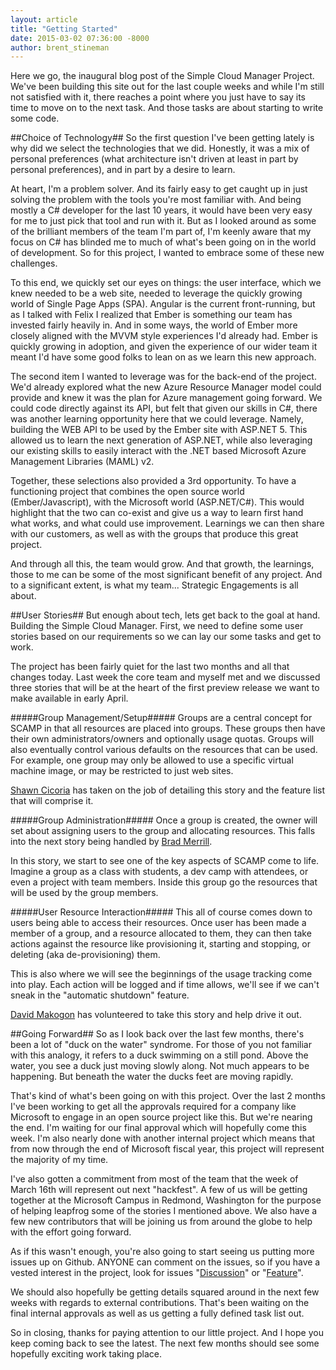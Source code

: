 ```yaml
---
layout: article
title: "Getting Started"
date: 2015-03-02 07:36:00 -8000
author: brent_stineman
---
```


Here we go, the inaugural blog post of the Simple Cloud Manager Project. We've been building this site out for the last couple weeks and while I'm still not satisfied with it, there reaches a point where you just have to say its time to move on to the next task. And those tasks are about starting to write some code.

##Choice of Technology##
So the first question I've been getting lately is why did we select the technologies that we did. Honestly, it was a mix of personal preferences (what architecture isn't driven at least in part by personal preferences), and in part by a desire to learn. 

At heart, I'm a problem solver. And its fairly easy to get caught up in just solving the problem with the tools you're most familiar with. And being mostly a C# developer for the last 10 years, it would have been very easy for me to just pick that tool and run with it. But as I looked around as some of the brilliant members of the team I'm part of, I'm keenly aware that my focus on C# has blinded me to much of what's been going on in the world of development. So for this project, I wanted to embrace some of these new challenges. 

To this end, we quickly set our eyes on things: the user interface, which we knew needed to be a web site, needed to leverage the quickly growing world of Single Page Apps (SPA). Angular is the current front-running, but as I talked with Felix I realized that Ember is something our team has invested fairly heavily in. And in some ways, the world of Ember more closely aligned with the MVVM style experiences I'd already had. Ember is quickly growing in adoption, and given the experience of our wider team it meant I'd have some good folks to lean on as we learn this new approach. 

The second item I wanted to leverage was for the back-end of the project. We'd already explored what the new Azure Resource Manager model could provide and knew it was the plan for Azure management going forward. We could code directly against its API, but felt that given our skills in C#, there was another learning opportunity here that we could leverage. Namely, building the WEB API to be used by the Ember site with ASP.NET 5. This allowed us to learn the next generation of ASP.NET, while also leveraging our existing skills to easily interact with the .NET based Microsoft Azure Management Libraries (MAML) v2.

Together, these selections also provided a 3rd opportunity. To have a functioning project that combines the open source world (Ember/Javascript), with the Microsoft world (ASP.NET/C#). This would highlight that the two can co-exist and give us a way to learn first hand what works, and what could use improvement. Learnings we can then share with our customers, as well as with the groups that produce this great project. 

And through all this, the team would grow. And that growth, the learnings, those to me can be some of the most significant benefit of any project. And to a significant extent, is what my team... Strategic Engagements is all about. 

##User Stories##
But enough about tech, lets get back to the goal at hand. Building the Simple Cloud Manager. First, we need to define some user stories based on our requirements so we can lay our some tasks and get to work. 

The project has been fairly quiet for the last two months and all that changes today. Last week the core team and myself met and we discussed three stories that will be at the heart of the first preview release we want to make available in early April.

#####Group Management/Setup#####
Groups are a central concept for SCAMP in that all resources are placed into groups. These groups then have their own administrators/owners and optionally usage quotas. Groups will also eventually control various defaults on the resources that can be used. For example, one group may only be allowed to use a specific virtual machine image, or may be restricted to just web sites. 

[Shawn Cicoria](https://twitter.com/cicorias "Shawn Cicoria @ Twitter") has taken on the job of detailing this story and the feature list that will comprise it. 

#####Group Administration#####
Once a group is created, the owner will set about assigning users to the group and allocating resources. This falls into the next story being handled by [Brad Merrill](https://github.com/zbrad "Brad Merrill @ Github"). 

In this story, we start to see one of the key aspects of SCAMP come to life. Imagine a group as a class with students, a dev camp with attendees, or even a project with team members. Inside this group go the resources that will be used by the group members. 

#####User Resource Interaction#####
This all of course comes down to users being able to access their resources. Once user has been made a member of a group, and a resource allocated to them, they can then take actions against the resource like provisioning it, starting and stopping, or deleting (aka de-provisioning) them.

This is also where we will see the beginnings of the usage tracking come into play. Each action will be logged and if time allows, we'll see if we can't sneak in the "automatic shutdown" feature. 

[David Makogon](https://twitter.com/dmakogon "David Makogon @ Twitter") has volunteered to take this story and help drive it out. 

##Going Forward##
So as I look back over the last few months, there's been a lot of "duck on the water" syndrome. For those of you not familiar with this analogy, it refers to a duck swimming on a still pond. Above the water, you see a duck just moving slowly along. Not much appears to be happening. But beneath the water the ducks feet are moving rapidly. 

That's kind of what's been going on with this project. Over the last 2 months I've been working to get all the approvals required for a company like Microsoft to engage in an open source project like this. But we're nearing the end. I'm waiting for our final approval which will hopefully come this week. I'm also nearly done with another internal project which means that from now through the end of Microsoft fiscal year, this project will represent the majority of my time. 

I've also gotten a commitment from most of the team that the week of March 16th will represent out next "hackfest". A few of us will be getting together at the Microsoft Campus in Redmond, Washington for the purpose of helping leapfrog some of the stories I mentioned above. We also have a few new contributors that will be joining us from around the globe to help with the effort going forward. 

As if this wasn't enough, you're also going to start seeing us putting more issues up on Github. ANYONE can comment on the issues, so if you have a vested interest in the project, look for issues "[Discussion](https://github.com/SimpleCloudManagerProject/Scamp-Web-Client/issues?q=label%3ADiscussion)" or "[Feature](https://github.com/SimpleCloudManagerProject/Scamp-Web-Client/issues?q=label%3AFeature)".

We should also hopefully be getting details squared around in the next few weeks with regards to external contributions. That's been waiting on the final internal approvals as well as us getting a fully defined task list out. 

So in closing, thanks for paying attention to our little project. And I hope you keep coming back to see the latest. The next few months should see some hopefully exciting work taking place. 